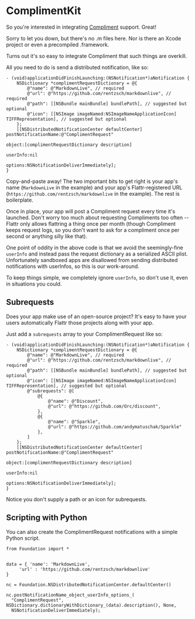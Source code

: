 ComplimentKit
=============

So you're interested in integrating [Compliment](http://compliment.rentzsch.com/) support. Great!

Sorry to let you down, but there's no .m files here. Nor is there an Xcode project or even a precompiled .framework.

Turns out it's so easy to integrate Compliment that such things are overkill.

All you need to do is send a distributed notification, like so:

    - (void)applicationDidFinishLaunching:(NSNotification*)aNotification {
        NSDictionary *complimentRequestDictionary = @{
            @"name": @"MarkdownLive", // required
            @"url": @"https://github.com/rentzsch/markdownlive", // required
            @"path": [[NSBundle mainBundle] bundlePath], // suggested but optional
            @"icon": [[NSImage imageNamed:NSImageNameApplicationIcon] TIFFRepresentation], // suggested but optional
        };
        [[NSDistributedNotificationCenter defaultCenter] postNotificationName:@"ComplimentRequest"
                                                                       object:[complimentRequestDictionary description]
                                                                     userInfo:nil
                                                                      options:NSNotificationDeliverImmediately];
    }

Copy-and-paste away! The two important bits to get right is your app's name (`MarkdownLive` in the example) and your app's Flattr-registered URL (`https://github.com/rentzsch/markdownlive` in the example). The rest is boilerplate.

Once in place, your app will post a Compliment request every time it's launched. Don't worry too much about requesting Compliments too often -- Flattr only allows flattring a thing once per month (though Compliment keeps request logs, so you don't want to ask for a compliment once per second or anything silly like that).

One point of oddity in the above code is that we avoid the seemingly-fine `userInfo` and instead pass the request dictionary as a serialized ASCII plist. Unfortunately sandboxed apps are disallowed from sending distributed notifications with userInfos, so this is our work-around.

To keep things simple, we completely ignore `userInfo`, so don't use it, even in situations you could.

Subrequests
-----------

Does your app make use of an open-source project? It's easy to have your users automatically Flattr those projects along with your app.

Just add a `subrequests` array to your ComplimentRequest like so:

    - (void)applicationDidFinishLaunching:(NSNotification*)aNotification {
        NSDictionary *complimentRequestDictionary = @{
            @"name": @"MarkdownLive", // required
            @"url": @"https://github.com/rentzsch/markdownlive", // required
            @"path": [[NSBundle mainBundle] bundlePath], // suggested but optional
            @"icon": [[NSImage imageNamed:NSImageNameApplicationIcon] TIFFRepresentation], // suggested but optional
            @"subrequests": @[
                @{
                    @"name": @"Discount",
                    @"url": @"https://github.com/Orc/discount",
                },
                @{
                    @"name": @"Sparkle",
                    @"url": @"https://github.com/andymatuschak/Sparkle"
                },
            ]
        };
        [[NSDistributedNotificationCenter defaultCenter] postNotificationName:@"ComplimentRequest"
                                                                       object:[complimentRequestDictionary description]
                                                                     userInfo:nil
                                                                      options:NSNotificationDeliverImmediately];
    }

Notice you don't supply a path or an icon for subrequests.


Scripting with Python
---------------------

You can also create the ComplimentRequest notifications with a simple Python script.

    from Foundation import *


    data = { 'name': 'MarkdownLive',
    	 'url' : 'https://github.com/rentzsch/markdownlive'
    }
		
    nc = Foundation.NSDistributedNotificationCenter.defaultCenter()

    nc.postNotificationName_object_userInfo_options_(
      "ComplimentRequest", NSDictionary.dictionaryWithDictionary_(data).description(), None,
      NSNotificationDeliverImmediately);
